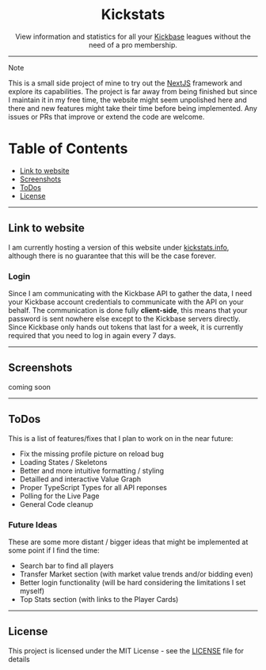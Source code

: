 <div align="center">
<h1>Kickstats</h1>
View information and statistics for all your <a href="https://www.kickbase.com/">Kickbase</a> leagues without the need of a pro membership.
  
---
</div>

> [!NOTE]
This is a small side project of mine to try out the <a href="https://nextjs.org/">NextJS</a> framework and explore its capabilities. The project is far away from being finished but since I maintain it in my free time, the website might seem unpolished here and there and new features might take their time before being implemented. Any issues or PRs that improve or extend the code are welcome.


# Table of Contents
- [Link to website](#link-to-website)
- [Screenshots](#screenshots)
- [ToDos](#todos)
- [License](#license)

---

## Link to website
I am currently hosting a version of this website under <a href="https://kickstats.info" target="_blank">kickstats.info</a>, although there is no guarantee that this will be the case forever.
### Login
Since I am communicating with the Kickbase API to gather the data, I need your Kickbase account credentials to communicate with the API on your behalf. The communication is done fully **client-side**, this means that your password is sent nowhere else except to the Kickbase servers directly. Since Kickbase only hands out tokens that last for a week, it is currently required that you need to log in again every 7 days.

---

## Screenshots
coming soon

---

## ToDos
This is a list of features/fixes that I plan to work on in the near future:
- Fix the missing profile picture on reload bug
- Loading States / Skeletons
- Better and more intuitive formatting / styling
- Detailled and interactive Value Graph
- Proper TypeScript Types for all API reponses
- Polling for the Live Page
- General Code cleanup

### Future Ideas
These are some more distant / bigger ideas that might be implemented at some point if I find the time:
- Search bar to find all players
- Transfer Market section (with market value trends and/or bidding even)
- Better login functionality (will be hard considering the limitations I set myself)
- Top Stats section (with links to the Player Cards)

---

## License
This project is licensed under the MIT License - see the [LICENSE](LICENSE) file for details
